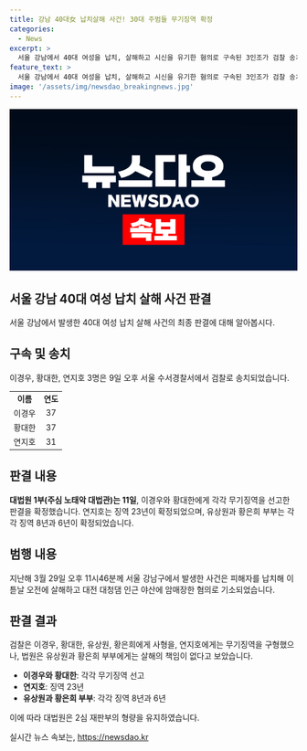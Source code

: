 ```yaml
---
title: 강남 40대女 납치살해 사건! 30대 주범들 무기징역 확정
categories:
  - News
excerpt: >
  서울 강남에서 40대 여성을 납치, 살해하고 시신을 유기한 혐의로 구속된 3인조가 검찰 송치됐다. 대법원은 주범 2명에게 무기징역 확정, 나머지 23년, 8년, 6년 확정. 범행 배후 유상원·황은희 부부는 8년과 6년 확정. 피해자를 납치해 가상화폐를 빼앗고 살해한 혐의. 검찰, 이경우·황대한·유상원·황은희에게 사형, 연지호에게 무기징역 구형. 대법원은 원심판결에 오류가 없다고 보고 형량을 유지했다.
feature_text: >
  서울 강남에서 40대 여성을 납치, 살해하고 시신을 유기한 혐의로 구속된 3인조가 검찰 송치됐다. 대법원은 주범 2명에게 무기징역 확정, 나머지 23년, 8년, 6년 확정. 범행 배후 유상원·황은희 부부는 8년과 6년 확정. 피해자를 납치해 가상화폐를 빼앗고 살해한 혐의. 검찰, 이경우·황대한·유상원·황은희에게 사형, 연지호에게 무기징역 구형. 대법원은 원심판결에 오류가 없다고 보고 형량을 유지했다.
image: '/assets/img/newsdao_breakingnews.jpg'
---
```


<p><img src="/assets/img/newsdao_breakingnews.jpg" alt="ranknews 속보" /></p>

<h2>서울 강남 40대 여성 납치 살해 사건 판결</h2>

<p data-ke-size="size16">서울 강남에서 발생한 40대 여성 납치 살해 사건의 최종 판결에 대해 알아봅시다.</p>

<h2 data-ke-size="size26">구속 및 송치</h2>

<p data-ke-size="size16">이경우, 황대한, 연지호 3명은 9일 오후 서울 수서경찰서에서 검찰로 송치되었습니다.</p>

<table>
  <tr>
    <td style="text-align: center; height: 17px;"><b>이름</b></td>
    <td style="text-align: center; height: 17px;"><b>연도</b></td>
  </tr>
  <tr>
    <td style="text-align: center; height: 17px;">이경우</td>
    <td style="text-align: center; height: 17px;">37</td>
  </tr>
  <tr>
    <td style="text-align: center; height: 17px;">황대한</td>
      <td style="text-align: center; height: 17px;">37</td>
  </tr>
    <tr>
      <td style="text-align: center; height: 17px;">연지호</td>
      <td style="text-align: center; height: 17px;">31</td>
  </tr>
</table>

<h2 data-ke-size="size26">판결 내용</h2>

<p data-ke-size="size16"><b>대법원 1부(주심 노태악 대법관)는 11일</b>, 이경우와 황대한에게 각각 무기징역을 선고한 판결을 확정했습니다. 연지호는 징역 23년이 확정되었으며, 유상원과 황은희 부부는 각각 징역 8년과 6년이 확정되었습니다.</p>

<h2 data-ke-size="size26">범행 내용</h2>

<p data-ke-size="size16">지난해 3월 29일 오후 11시46분께 서울 강남구에서 발생한 사건은 피해자를 납치해 이튿날 오전에 살해하고 대전 대청댐 인근 야산에 암매장한 혐의로 기소되었습니다.</p>

<h2 data-ke-size="size26">판결 결과</h2>

<p data-ke-size="size16">검찰은 이경우, 황대한, 유상원, 황은희에게 사형을, 연지호에게는 무기징역을 구형했으나, 법원은 유상원과 황은희 부부에게는 살해의 책임이 없다고 보았습니다.</p>

<ul>
  <li><b>이경우와 황대한</b>: 각각 무기징역 선고</li>
  <li><b>연지호</b>: 징역 23년</li>
  <li><b>유상원과 황은희 부부</b>: 각각 징역 8년과 6년</li>
</ul>

<p data-ke-size="size16">이에 따라 대법원은 2심 재판부의 형량을 유지하였습니다.</p>
실시간 뉴스 속보는, <a href="https://newsdao.kr" rel="dofollow">https://newsdao.kr</a>


